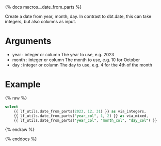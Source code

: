 {% docs macros__date_from_parts %}


Create a date from year, month, day. In contrast to dbt.date,
this can take integers, but also columns as input.

# Arguments
- year : integer or column
    The year to use, e.g. 2023
- month : integer or column
    The month to use, e.g. 10 for October
- day : integer or column
    The day to use, e.g. 4 for the 4th of the month

# Example

{% raw %}
```sql
select
    {{ lf_utils.date_from_parts(2023, 12, 31) }} as via_integers,
    {{ lf_utils.date_from_parts("year_col", 1, 2) }} as via_mixed,
    {{ lf_utils.date_from_parts("year_col", "month_col", "day_col") }} as via_columns
```
{% endraw %}


{% enddocs %}